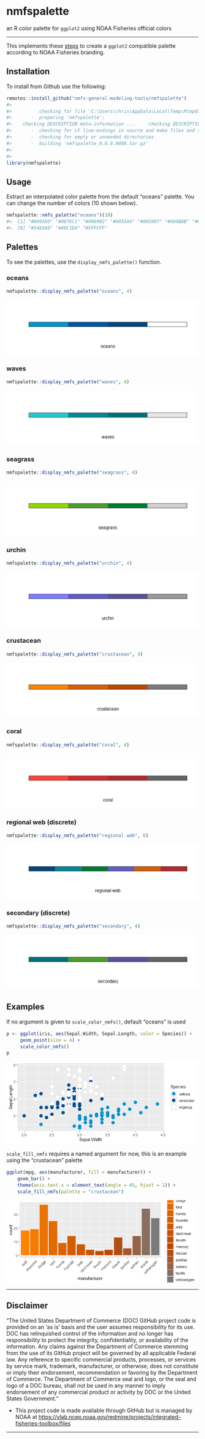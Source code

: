 <!-- README.md is generated from README.Rmd. Please edit that file -->

# nmfspalette

an R color palette for `ggplot2` using NOAA Fisheries official colors

-----

This implements these
[steps](https://drsimonj.svbtle.com/creating-corporate-colour-palettes-for-ggplot2)
to create a `ggplot2` compatible palette according to NOAA Fisheries
branding.

## Installation

To install from Github use the following:

``` r
remotes::install_github("nmfs-general-modeling-tools/nmfspalette")
#> 
#>          checking for file 'C:\Users\chris\AppData\Local\Temp\RtmpQ7IhsR\remotes418438c49f7\nmfs-general-modeling-tools-nmfspalette-5860f2a/DESCRIPTION' ...  v  checking for file 'C:\Users\chris\AppData\Local\Temp\RtmpQ7IhsR\remotes418438c49f7\nmfs-general-modeling-tools-nmfspalette-5860f2a/DESCRIPTION' (393ms)
#>       -  preparing 'nmfspalette':
#>    checking DESCRIPTION meta-information ...     checking DESCRIPTION meta-information ...   v  checking DESCRIPTION meta-information
#>       -  checking for LF line-endings in source and make files and shell scripts
#>       -  checking for empty or unneeded directories
#>       -  building 'nmfspalette_0.0.0.9000.tar.gz'
#>      
#> 
library(nmfspalette)
```

## Usage

Extract an interpolated color palette from the default “oceans” palette.
You can change the number of colors (10 shown below).

``` r
nmfspalette::nmfs_palette("oceans")(10)
#>  [1] "#0093D0" "#007EC1" "#0069B2" "#0055A4" "#005097" "#004B8B" "#00467F"
#>  [8] "#5483A9" "#A9C1D4" "#FFFFFF"
```

## Palettes

To see the palettes, use the `display_nmfs_palette()` function.

### oceans

``` r
nmfspalette::display_nmfs_palette("oceans", 4)
```

![](figure/displ_oceans-1.png)<!-- -->

### waves

``` r
nmfspalette::display_nmfs_palette("waves", 4)
```

![](figure/displ_waves-1.png)<!-- -->

### seagrass

``` r
nmfspalette::display_nmfs_palette("seagrass", 4)
```

![](figure/displ_seagrass-1.png)<!-- -->

### urchin

``` r
nmfspalette::display_nmfs_palette("urchin", 4)
```

![](figure/displ_urchin-1.png)<!-- -->

### crustacean

``` r
nmfspalette::display_nmfs_palette("crustacean", 4)
```

![](figure/displ_crustacean-1.png)<!-- -->

### coral

``` r
nmfspalette::display_nmfs_palette("coral", 4)
```

![](figure/displ_coral-1.png)<!-- -->

### regional web (discrete)

``` r
nmfspalette::display_nmfs_palette("regional web", 6)
```

![](figure/displ_regional_web-1.png)<!-- -->

### secondary (discrete)

``` r
nmfspalette::display_nmfs_palette("secondary", 4)
```

![](figure/displ_secondary-1.png)<!-- -->

## Examples

If no argument is given to `scale_color_nmfs()`, default “oceans” is
used

``` r
p <- ggplot(iris, aes(Sepal.Width, Sepal.Length, color = Species)) +
     geom_point(size = 4) +
     scale_color_nmfs()
p
```

![](figure/default_plot-1.png)<!-- -->

`scale_fill_nmfs` requires a named argument for now, this is an example
using the “crustacean” palette

``` r
ggplot(mpg, aes(manufacturer, fill = manufacturer)) +
    geom_bar() +
    theme(axis.text.x = element_text(angle = 45, hjust = 1)) +
    scale_fill_nmfs(palette = "crustacean")
```

![](figure/scale_fill_example-1.png)<!-- -->

-----

## Disclaimer

“The United States Department of Commerce (DOC) GitHub project code is
provided on an ‘as is’ basis and the user assumes responsibility for its
use. DOC has relinquished control of the information and no longer has
responsibility to protect the integrity, confidentiality, or
availability of the information. Any claims against the Department of
Commerce stemming from the use of its GitHub project will be governed by
all applicable Federal law. Any reference to specific commercial
products, processes, or services by service mark, trademark,
manufacturer, or otherwise, does not constitute or imply their
endorsement, recommendation or favoring by the Department of Commerce.
The Department of Commerce seal and logo, or the seal and logo of a DOC
bureau, shall not be used in any manner to imply endorsement of any
commercial product or activity by DOC or the United States Government.”

  - This project code is made available through GitHub but is managed by
    NOAA at
    <https://vlab.ncep.noaa.gov/redmine/projects/integrated-fisheries-toolbox/files>

-----
